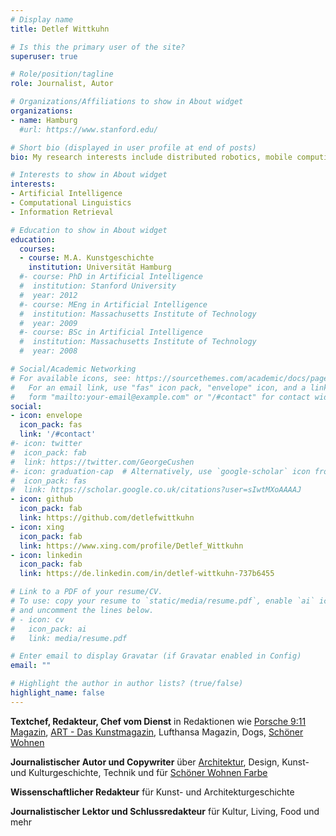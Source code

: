 ```yaml
---
# Display name
title: Detlef Wittkuhn

# Is this the primary user of the site?
superuser: true

# Role/position/tagline
role: Journalist, Autor

# Organizations/Affiliations to show in About widget
organizations:
- name: Hamburg
  #url: https://www.stanford.edu/

# Short bio (displayed in user profile at end of posts)
bio: My research interests include distributed robotics, mobile computing and programmable matter.

# Interests to show in About widget
interests:
- Artificial Intelligence
- Computational Linguistics
- Information Retrieval

# Education to show in About widget
education:
  courses:
  - course: M.A. Kunstgeschichte
    institution: Universität Hamburg
  #- course: PhD in Artificial Intelligence
  #  institution: Stanford University
  #  year: 2012
  #- course: MEng in Artificial Intelligence
  #  institution: Massachusetts Institute of Technology
  #  year: 2009
  #- course: BSc in Artificial Intelligence
  #  institution: Massachusetts Institute of Technology
  #  year: 2008

# Social/Academic Networking
# For available icons, see: https://sourcethemes.com/academic/docs/page-builder/#icons
#   For an email link, use "fas" icon pack, "envelope" icon, and a link in the
#   form "mailto:your-email@example.com" or "/#contact" for contact widget.
social:
- icon: envelope
  icon_pack: fas
  link: '/#contact'
#- icon: twitter
#  icon_pack: fab
#  link: https://twitter.com/GeorgeCushen
#- icon: graduation-cap  # Alternatively, use `google-scholar` icon from `ai` icon pack
#  icon_pack: fas
#  link: https://scholar.google.co.uk/citations?user=sIwtMXoAAAAJ
- icon: github
  icon_pack: fab
  link: https://github.com/detlefwittkuhn
- icon: xing
  icon_pack: fab
  link: https://www.xing.com/profile/Detlef_Wittkuhn
- icon: linkedin
  icon_pack: fab
  link: https://de.linkedin.com/in/detlef-wittkuhn-737b6455

# Link to a PDF of your resume/CV.
# To use: copy your resume to `static/media/resume.pdf`, enable `ai` icons in `params.toml`,
# and uncomment the lines below.
# - icon: cv
#   icon_pack: ai
#   link: media/resume.pdf

# Enter email to display Gravatar (if Gravatar enabled in Config)
email: ""

# Highlight the author in author lists? (true/false)
highlight_name: false
---
```


**Textchef, Redakteur, Chef vom Dienst** in Redaktionen wie [Porsche 9:11 Magazin](https://911-magazine.porsche.com/de/), [ART - Das Kunstmagazin](https://www.art-magazin.de/), Lufthansa Magazin, Dogs, [Schöner Wohnen](https://www.schoener-wohnen.de/)

**Journalistischer Autor und Copywriter** über [Architektur](https://www.art-magazin.de/heft/52-bauhaus-spezial), Design, Kunst- und Kulturgeschichte, Technik und für [Schöner Wohnen Farbe](https://www.schoener-wohnen-farbe.com/)

**Wissenschaftlicher Redakteur** für Kunst- und Architekturgeschichte

**Journalistischer Lektor und Schlussredakteur** für Kultur, Living, Food und mehr

 <!--
{{< icon name="download" pack="fas" >}} Download my {{< staticref "media/demo_resume.pdf" "newtab" >}}resumé{{< /staticref >}}.
-->
